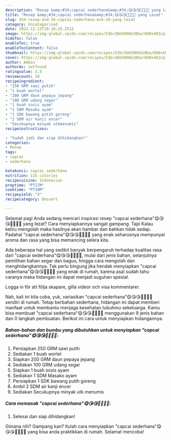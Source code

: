 ```yaml
---
description: "Resep &amp;#34;capcai sederhana&amp;#34;😋😘😘👍🏼👍🏼 yang Lezat"
title: "Resep &amp;#34;capcai sederhana&amp;#34;😋😘😘👍🏼👍🏼 yang Lezat"
slug: 454-resep-and-34-capcai-sederhana-and-34-yang-lezat
category: Uncategorized
date: 2022-12-13T19:10:25.251Z
image: https://img-global.cpcdn.com/recipes/53bc3bb5866b28ba/680x482cq70/capcai-sederhana-foto-resep-utama.jpg
hideToc: false
enableToc: true
enableTocContent: false
thumbnail: https://img-global.cpcdn.com/recipes/53bc3bb5866b28ba/680x482cq70/capcai-sederhana-foto-resep-utama.jpg
cover: https://img-global.cpcdn.com/recipes/53bc3bb5866b28ba/680x482cq70/capcai-sederhana-foto-resep-utama.jpg
author: Admin
authorAv: notfound
ratingvalue: 3.5
reviewcount: 18
recipeingredient:
- "250 GRM sawi putih"
- "1 buah wortel"
- "200 GRM daun pepaya jepang"
- "100 GRM udang segar"
- "1 buah sosis ayam"
- "1 SDM Masako ayam"
- "1 SDK bawang putih goreng"
- "2 SDM air kanji encer"
- "Secukupnya minyak utkmenumis"
recipeinstructions:

- "Sudah jadi dan siap dihidangkan!"
categories:
- Resep
tags:
- capcai
- sederhana

katakunci: capcai sederhana 
nutrition: 115 calories
recipecuisine: Indonesian
preptime: "PT17M"
cooktime: "PT39M"
recipeyield: "3"
recipecategory: Dessert

---
```



Selamat pagi Anda sedang mencari inspirasi resep &#34;capcai sederhana&#34;😋😘😘👍🏼👍🏼 yang lezat? Cara menyiapkannya sangat gampang. Tapi Kalau keliru mengolah maka hasilnya akan hambar dan bahkan tidak sedap. Padahal &#34;capcai sederhana&#34;😋😘😘👍🏼👍🏼 yang enak seharusnya mempunyai aroma dan rasa yang bisa memancing selera kita.


Ada beberapa hal yang sedikit banyak berpengaruh terhadap kualitas rasa dari &#34;capcai sederhana&#34;😋😘😘👍🏼👍🏼, mulai dari jenis bahan, selanjutnya pemilihan bahan segar dan bagus, hingga cara mengolah dan menghidangkannya. Tak perlu bingung jika hendak menyiapkan &#34;capcai sederhana&#34;😋😘😘👍🏼👍🏼 yang enak di rumah, karena asal sudah tahu caranya maka hidangan ini dapat menjadi suguhan spesial.

Logga in för att följa skapare, gilla videor och visa kommentarer.


Nah, kali ini kita coba, yuk, variasikan &#34;capcai sederhana&#34;😋😘😘👍🏼👍🏼 sendiri di rumah. Tetap berbahan sederhana, hidangan ini dapat memberi manfaat untuk membantu menjaga kesehatan tubuhmu sekeluarga. Kamu bisa membuat &#34;capcai sederhana&#34;😋😘😘👍🏼👍🏼 menggunakan 9 jenis bahan dan 0 langkah pembuatan. Berikut ini cara untuk menyiapkan hidangannya.

<!--inarticleads1-->

##### Bahan-bahan dan bumbu yang dibutuhkan untuk menyiapkan &#34;capcai sederhana&#34;😋😘😘👍🏼👍🏼:

1. Persiapkan 250 GRM sawi putih
1. Sediakan 1 buah wortel
1. Siapkan 200 GRM daun pepaya jepang
1. Sediakan 100 GRM udang segar
1. Siapkan 1 buah sosis ayam
1. Sediakan 1 SDM Masako ayam
1. Persiapkan 1 SDK bawang putih goreng
1. Ambil 2 SDM air kanji encer
1. Sediakan Secukupnya minyak utk.menumis




<!--inarticleads2-->

##### Cara memasak &#34;capcai sederhana&#34;😋😘😘👍🏼👍🏼:


1. Selesai dan siap dihidangkan!



Gimana nih? Gampang kan? Itulah cara menyiapkan &#34;capcai sederhana&#34;😋😘😘👍🏼👍🏼 yang bisa anda praktikkan di rumah. Selamat mencoba!
